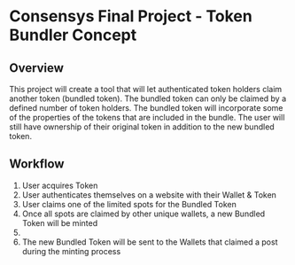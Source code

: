 # Consensys Final Project - Token Bundler Concept
## Overview
This project will create a tool that will let authenticated token holders claim another token (bundled token). The bundled token can only be claimed by a defined number of token holders. The bundled token will incorporate some of the properties of the tokens that are included in the bundle. The user will still have ownership of their original token in addition to the new bundled token.
## Workflow
<ol>
<li>User acquires Token</li>
<li>User authenticates themselves on a website with their Wallet & Token</li>
<li>User claims one of the limited spots for the Bundled Token</li>
<li>Once all spots are claimed by other unique wallets, a new Bundled Token will be minted<li>
<li>The new Bundled Token will be sent to the Wallets that claimed a post during the minting process</li>
</ol>
